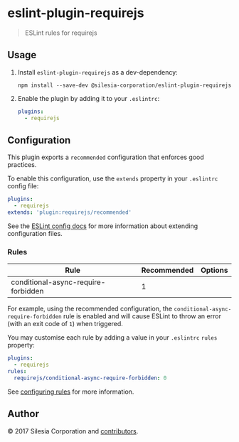 # eslint-plugin-requirejs

> ESLint rules for requirejs

## Usage

1. Install `eslint-plugin-requirejs` as a dev-dependency:

    ```shell
    npm install --save-dev @silesia-corporation/eslint-plugin-requirejs
    ```

2. Enable the plugin by adding it to your `.eslintrc`:

    ```yaml
    plugins:
      - requirejs
    ```

## Configuration

This plugin exports a `recommended` configuration that enforces good practices.

To enable this configuration, use the `extends` property in your `.eslintrc`
config file:

```yaml
plugins:
  - requirejs
extends: 'plugin:requirejs/recommended'
```

See the [ESLint config docs][] for more information about extending
configuration files.

[eslint config docs]: http://eslint.org/docs/user-guide/configuring#extending-configuration-files

### Rules

Rule                                  | Recommended      | Options
----                                  | -----------      | -------
conditional-async-require-forbidden   | 1                |

For example, using the recommended configuration, the `conditional-async-require-forbidden` rule
is enabled and will cause ESLint to throw an error (with an exit code of `1`)
when triggered.

You may customise each rule by adding a value in your `.eslintrc` `rules`
property:

```yaml
plugins:
  - requirejs
rules:
  requirejs/conditional-async-require-forbidden: 0
```

See [configuring rules][] for more information.

[configuring rules]: http://eslint.org/docs/user-guide/configuring#configuring-rules

## Author

© 2017 Silesia Corporation and [contributors][].

[contributors]: https://github.com/silesia-corporation/eslint-plugin-requirejs/graphs/contributors

